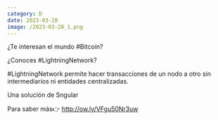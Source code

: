 ```yaml
--- 
category: D 
date: 2023-03-28 
image: /2023-03-28_1.png 
--- 
```


¿Te interesan el mundo #Bitcoin?

¿Conoces #LightningNetwork?

#LightningNetwork permite hacer transacciones de un nodo a otro sin intermediarios ni entidades centralizadas.

Una solución de Sngular 

Para saber más👉 http://ow.ly/VFgu50Nr3uw